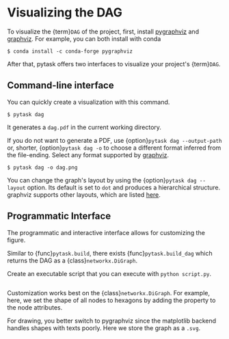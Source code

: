 # Visualizing the DAG

To visualize the {term}`DAG` of the project, first, install
[pygraphviz](https://github.com/pygraphviz/pygraphviz) and
[graphviz](https://graphviz.org/). For example, you can both install with conda

```console
$ conda install -c conda-forge pygraphviz
```

After that, pytask offers two interfaces to visualize your project's {term}`DAG`.

## Command-line interface

You can quickly create a visualization with this command.

```console
$ pytask dag
```

It generates a `dag.pdf` in the current working directory.

If you do not want to generate a PDF, use {option}`pytask dag --output-path` or,
shorter, {option}`pytask dag -o` to choose a different format inferred from the
file-ending. Select any format supported by
[graphviz](https://graphviz.org/docs/outputs/).

```console
$ pytask dag -o dag.png
```

You can change the graph's layout by using the {option}`pytask dag --layout` option. Its
default is set to `dot` and produces a hierarchical structure. graphviz supports other
layouts, which are listed [here](https://graphviz.org/docs/layouts/).

## Programmatic Interface

The programmatic and interactive interface allows for customizing the figure.

Similar to {func}`pytask.build`, there exists {func}`pytask.build_dag` which returns the
DAG as a {class}`networkx.DiGraph`.

Create an executable script that you can execute with `python script.py`.

```{literalinclude} ../../../docs_src/tutorials/visualizing_the_dag.py
```

Customization works best on the {class}`networkx.DiGraph`. For example, here, we set the
shape of all nodes to hexagons by adding the property to the node attributes.

For drawing, you better switch to pygraphviz since the matplotlib backend handles shapes
with texts poorly. Here we store the graph as a `.svg`.
